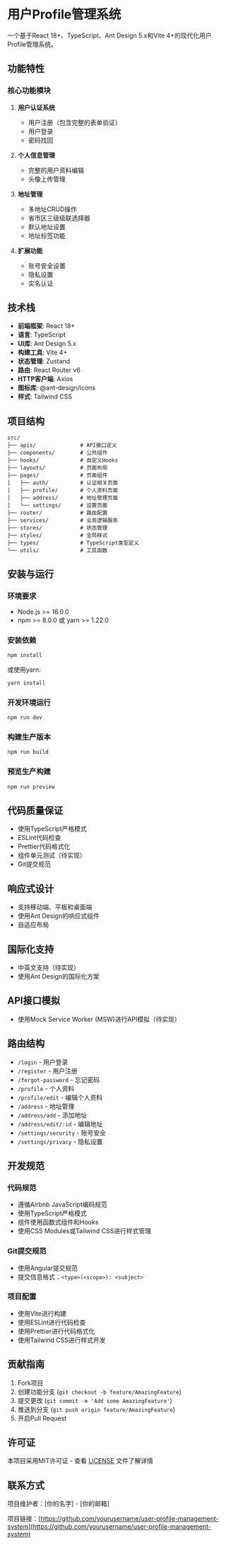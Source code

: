 # 用户Profile管理系统

一个基于React 18+、TypeScript、Ant Design 5.x和Vite 4+的现代化用户Profile管理系统。

## 功能特性

### 核心功能模块

1. **用户认证系统**
   - 用户注册（包含完整的表单验证）
   - 用户登录
   - 密码找回

2. **个人信息管理**
   - 完整的用户资料编辑
   - 头像上传管理

3. **地址管理**
   - 多地址CRUD操作
   - 省市区三级级联选择器
   - 默认地址设置
   - 地址标签功能

4. **扩展功能**
   - 账号安全设置
   - 隐私设置
   - 实名认证

## 技术栈

- **前端框架**: React 18+
- **语言**: TypeScript
- **UI库**: Ant Design 5.x
- **构建工具**: Vite 4+
- **状态管理**: Zustand
- **路由**: React Router v6
- **HTTP客户端**: Axios
- **图标库**: @ant-design/icons
- **样式**: Tailwind CSS

## 项目结构

```
src/
├── apis/              # API接口定义
├── components/        # 公共组件
├── hooks/             # 自定义Hooks
├── layouts/           # 页面布局
├── pages/             # 页面组件
│   ├── auth/          # 认证相关页面
│   ├── profile/       # 个人资料页面
│   ├── address/       # 地址管理页面
│   └── settings/      # 设置页面
├── router/            # 路由配置
├── services/          # 业务逻辑服务
├── stores/            # 状态管理
├── styles/            # 全局样式
├── types/             # TypeScript类型定义
└── utils/             # 工具函数
```

## 安装与运行

### 环境要求

- Node.js >= 16.0.0
- npm >= 8.0.0 或 yarn >= 1.22.0

### 安装依赖

```bash
npm install
```

或使用yarn:

```bash
yarn install
```

### 开发环境运行

```bash
npm run dev
```

### 构建生产版本

```bash
npm run build
```

### 预览生产构建

```bash
npm run preview
```

## 代码质量保证

- 使用TypeScript严格模式
- ESLint代码检查
- Prettier代码格式化
- 组件单元测试（待实现）
- Git提交规范

## 响应式设计

- 支持移动端、平板和桌面端
- 使用Ant Design的响应式组件
- 自适应布局

## 国际化支持

- 中英文支持（待实现）
- 使用Ant Design的国际化方案

## API接口模拟

- 使用Mock Service Worker (MSW)进行API模拟（待实现）

## 路由结构

- `/login` - 用户登录
- `/register` - 用户注册
- `/forgot-password` - 忘记密码
- `/profile` - 个人资料
- `/profile/edit` - 编辑个人资料
- `/address` - 地址管理
- `/address/add` - 添加地址
- `/address/edit/:id` - 编辑地址
- `/settings/security` - 账号安全
- `/settings/privacy` - 隐私设置

## 开发规范

### 代码规范

- 遵循Airbnb JavaScript编码规范
- 使用TypeScript严格模式
- 组件使用函数式组件和Hooks
- 使用CSS Modules或Tailwind CSS进行样式管理

### Git提交规范

- 使用Angular提交规范
- 提交信息格式：`<type>(<scope>): <subject>`

### 项目配置

- 使用Vite进行构建
- 使用ESLint进行代码检查
- 使用Prettier进行代码格式化
- 使用Tailwind CSS进行样式开发

## 贡献指南

1. Fork项目
2. 创建功能分支 (`git checkout -b feature/AmazingFeature`)
3. 提交更改 (`git commit -m 'Add some AmazingFeature'`)
4. 推送到分支 (`git push origin feature/AmazingFeature`)
5. 开启Pull Request

## 许可证

本项目采用MIT许可证 - 查看 [LICENSE](LICENSE) 文件了解详情

## 联系方式

项目维护者：[你的名字] - [你的邮箱]

项目链接：[https://github.com/yourusername/user-profile-management-system](https://github.com/yourusername/user-profile-management-system)